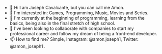 - 👋 Hi I am Joseph Cavalcante, but you can call me Amon.
- 👀 I'm interested in: Games, Programming, Music, Movies and Series.
- 🌱 I'm currently at the beginning of programming, learning from the basics, being also in the final stretch of high school.
- 💞️ I've been looking to collaborate with companies to start my professional career and follow my dream of being a front-end developer.
- 📫 How to find me? Simple, Instagram: @amon.joseph1, Twitter: @amon_joseph1 .
